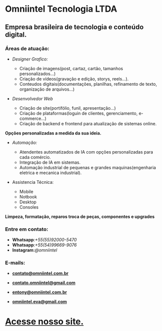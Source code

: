 # Omniintel Tecnologia LTDA

## Empresa brasileira de tecnologia e conteúdo digital.

### Áreas de atuação:
- *Designer Grafico:*
  - Criação de imagens(post, cartaz, cartão, tamanhos personalizados...)
  - Criação de vídeos(gravação e edição, storys, reels...).
  - Conteudos digitais(documentações, planilhas, refinamento de texto, organização de arquivos...)

- *Desenvolvedor Web*
  - Criação de site(portifólio, funil, apresentação...)
  - Criação de plataformas(loguin de clientes, gerenciamento, e-commerce...)
  - Criação de backend e frontend para atualização de sistemas online.

**Opções personalizadas a medida da sua ideia.**

- *Automação:*
  - Atendentes automatizados de IA com opções personalizadas para cada comércio.
  - Integração de IA em sistemas.
  - Automação industrial de pequenas e grandes maquinas(engenharia eletrica e mecanica industrial).

- Assistencia Técnica:
  - Mobile
  - Notbook
  - Desktop
  - Consoles

**Limpeza, formatação, reparos troca de peças, componentes e upgrades**

### Entre em contato:

- **Whatsapp**:*+55(55)92000-5470*
- **Whatsapp**:*+55(54)99669-9076*
- **Instagram**:*@omniintel*

### E-mails:

- **contato@omniintel.com.br**
- **contato.omniintel@gmail.com**

- **entony@omniintel.com.br**
- **omniintel.eva@gmail.com**

# [Acesse nosso site.](https://omniintel.com.br)


